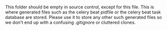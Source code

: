 This folder should be empty in source control, except for this file.  This is where generated files such as the celery beat pidfile or the celery beat task database are stored.  Please use it to store any other such generated files so we don't end up with a confusing .gitignore or cluttered clones.
